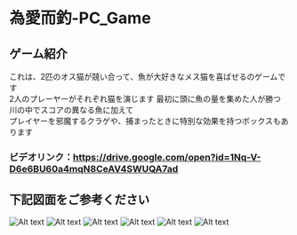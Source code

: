 # 為愛而釣-PC_Game
## ゲーム紹介
これは、2匹のオス猫が競い合って、魚が大好きなメス猫を喜ばせるのゲームです<br>
2人のプレーヤーがそれぞれ猫を演じます
最初に頭に魚の量を集めた人が勝つ<br>
川の中でスコアの異なる魚に加えて<br>
プレイヤーを邪魔するクラゲや、捕まったときに特別な効果を持つボックスもあります<br>
### ビデオリンク：https://drive.google.com/open?id=1Nq-V-D6e6BU60a4mqN8CeAV4SWUQA7ad<br>
## 下記図面をご参考ください

![Alt text](https://i.imgur.com/XaXPae8.jpg "Start Menu")
![Alt text](https://i.imgur.com/I30mSTV.jpg "Start Menu")
![Alt text](https://i.imgur.com/gR7ISHv.jpg "Help Menu")
![Alt text](https://i.imgur.com/GaJxYkV.jpg "Game Scene")
![Alt text](https://i.imgur.com/2mKnDMf.jpg "Game Scene")
![Alt text](https://i.imgur.com/9LNKwLx.jpg "Game Scene")
